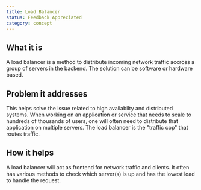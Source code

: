 ```yaml
---
title: Load Balancer
status: Feedback Appreciated
category: concept
---
```


## What it is
A load balancer is a method to distribute incoming network traffic accross a group of servers in the backend. The solution can be software or hardware based.

## Problem it addresses
This helps solve the issue related to high availabilty and distributed systems. When working on an application or service that needs to scale to hundreds of thousands of users, one will often need to distribute that application on multiple servers. The load balancer is the "traffic cop" that routes traffic.

## How it helps
A load balancer will act as frontend for network traffic and clients. It often has various methods to check which server(s) is up and has the lowest load to handle the request.